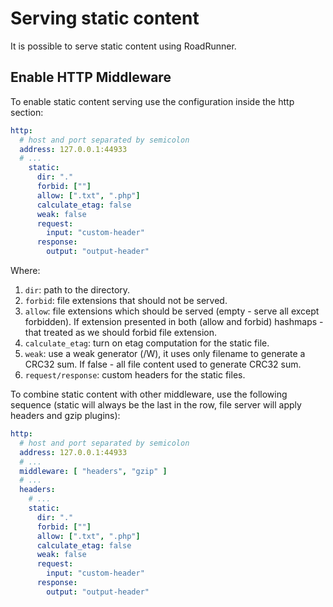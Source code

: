 # Serving static content

It is possible to serve static content using RoadRunner.

## Enable HTTP Middleware

To enable static content serving use the configuration inside the http section:

```yaml
http:
  # host and port separated by semicolon
  address: 127.0.0.1:44933
  # ...
    static:
      dir: "."
      forbid: [""]
      allow: [".txt", ".php"]
      calculate_etag: false
      weak: false
      request:
        input: "custom-header"
      response:
        output: "output-header"
```

Where:

1. `dir`: path to the directory.
3. `forbid`: file extensions that should not be served.
4. `allow`: file extensions which should be served (empty - serve all except forbidden). If extension presented in both (allow and forbid) hashmaps - that treated as we should forbid file extension.
5. `calculate_etag`: turn on etag computation for the static file.
6. `weak`: use a weak generator (/W), it uses only filename to generate a CRC32 sum. If false - all file content used to generate CRC32 sum.
7. `request/response`: custom headers for the static files.  

To combine static content with other middleware, use the following sequence (static will always be the last in the row, file server will apply headers and gzip plugins):

```yaml
http:
  # host and port separated by semicolon
  address: 127.0.0.1:44933
  # ...
  middleware: [ "headers", "gzip" ]
  # ...
  headers:
    # ...
    static:
      dir: "."
      forbid: [""]
      allow: [".txt", ".php"]
      calculate_etag: false
      weak: false
      request:
        input: "custom-header"
      response:
        output: "output-header"
```
